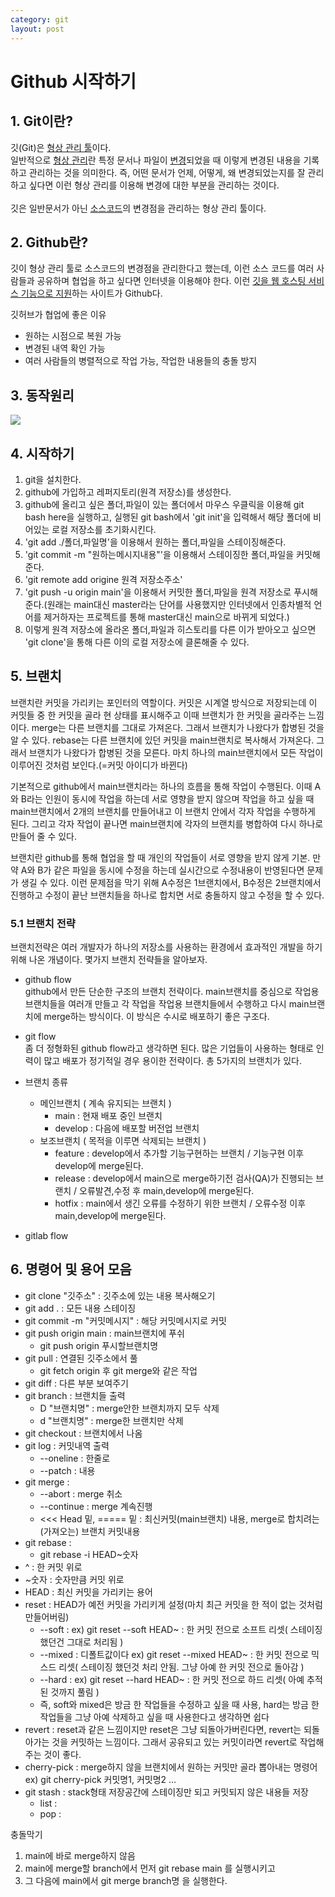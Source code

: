 ```yaml
---
category: git
layout: post
---
```


# Github 시작하기

## 1. Git이란?
깃(Git)은 <u>형상 관리 툴</u>이다.   
일반적으로 <u>형상 관리</u>란 특정 문서나 파일이 <u>변경</u>되었을 때 이렇게 변경된 내용을 기록하고 관리하는 것을 의미한다. 즉, 어떤 문서가 언제, 어떻게, 왜 변경되었는지를 잘 관리하고 싶다면 이런 형상 관리를 이용해 변경에 대한 부분을 관리하는 것이다.   
<br/>
깃은 일반문서가 아닌 <u>소스코드</u>의 변경점을 관리하는 형상 관리 툴이다.   

## 2. Github란?
깃이 형상 관리 툴로 소스코드의 변경점을 관리한다고 했는데, 이런 소스 코드를 여러 사람들과 공유하며 협업을 하고 싶다면 인터넷을 이용해야 한다. 이런 <u>깃을 웹 호스팅 서비스 기능으로 지원</u>하는 사이트가 Github다.   

깃허브가 협업에 좋은 이유   
- 원하는 시점으로 복원 가능
- 변경된 내역 확인 가능
- 여러 사람들의 병렬적으로 작업 가능, 작업한 내용들의 충돌 방지


## 3. 동작원리
<img src="https://user-images.githubusercontent.com/96512568/166948891-d19f672a-b6bd-42f4-9396-701629fcc912.jpg"/>   

## 4. 시작하기   
1. git을 설치한다.
2. github에 가입하고 레퍼지토리(원격 저장소)를 생성한다.
3. github에 올리고 싶은 폴더,파일이 있는 폴더에서 마우스 우클릭을 이용해 git bash here을 실행하고, 실행된 git bash에서 'git init'을 입력해서 해당 폴더에 비어있는 로컬 저장소를 초기화시킨다.
4. 'git add ./폴더,파일명'을 이용해서 원하는 폴더,파일을 스테이징해준다.
5. 'git commit -m "원하는메시지내용"'을 이용해서 스테이징한 폴더,파일을 커밋해준다.
6. 'git remote add origine 원격 저장소주소'
7. 'git push -u origin main'을 이용해서 커밋한 폴더,파일을 원격 저장소로 푸시해준다.(원래는 main대신 master라는 단어를 사용했지만 인터넷에서 인종차별적 언어를 제거하자는 프로젝트를 통해 master대신 main으로 바뀌게 되었다.)
8. 이렇게 원격 저장소에 올라온 폴더,파일과 히스토리를 다른 이가 받아오고 싶으면 'git clone'을 통해 다른 이의 로컬 저장소에 클론해줄 수 있다.

## 5. 브랜치
브랜치란 커밋을 가리키는 포인터의 역할이다. 커밋은 시계열 방식으로 저장되는데 이 커밋들 중 한 커밋을 골라 현 상태를 표시해주고 이때 브랜치가 한 커밋을 골라주는 느낌이다.
merge는 다른 브랜치를 그대로 가져온다. 그래서 브랜치가 나왔다가 합병된 것을 알 수 있다.
rebase는 다른 브랜치에 있던 커밋을 main브랜치로 복사해서 가져온다. 그래서 브랜치가 나왔다가 합병된 것을 모른다. 마치 하나의 main브랜치에서 모든 작업이 이루어진 것처럼 보인다.(=커밋 아이디가 바뀐다)


기본적으로 github에서 main브랜치라는 하나의 흐름을 통해 작업이 수행된다. 이때 A와 B라는 인원이 동시에 작업을 하는데 서로 영향을 받지 않으며 작업을 하고 싶을 때 main브랜치에서 2개의 브랜치를 만들어내고 이 브랜치 안에서 각자 작업을 수행하게 된다. 그리고 각자 작업이 끝나면 main브랜치에 각자의 브랜치를 병합하여 다시 하나로 만들어 줄 수 있다.        

브랜치란 github를 통해 협업을 할 때 개인의 작업들이 서로 영향을 받지 않게 기본. 만약 A와 B가 같은 파일을 동시에 수정을 하는데 실시간으로 수정내용이 반영된다면 문제가 생길 수 있다. 이런 문제점을 막기 위해 A수정은 1브랜치에서, B수정은 2브랜치에서 진행하고 수정이 끝난 브랜치들을 하나로 합치면 서로 충돌하지 않고 수정을 할 수 있다.


### 5.1 브랜치 전략
브랜치전략은 여러 개발자가 하나의 저장소를 사용하는 환경에서 효과적인 개발을 하기 위해 나온 개념이다. 몇가지 브랜치 전략들을 알아보자.     

- github flow       
github에서 만든 단순한 구조의 브랜치 전략이다. main브랜치를 중심으로 작업용 브랜치들을 여러개 만들고 각 작업을 작업용 브랜치들에서 수행하고 다시 main브랜치에 merge하는 방식이다. 이 방식은 수시로 배포하기 좋은 구조다.

- git flow       
좀 더 정형화된 github flow라고 생각하면 된다. 많은 기업들이 사용하는 형태로 인력이 많고 배포가 정기적일 경우 용이한 전략이다. 총 5가지의 브랜치가 있다.   
- 브랜치 종류
    - 메인브랜치 ( 계속 유지되는 브랜치 ) 
        - main : 현재 배포 중인 브랜치
        - develop : 다음에 배포할 버전업 브랜치
    - 보조브랜치 ( 목적을 이루면 삭제되는 브랜치 )
        - feature : develop에서 추가할 기능구현하는 브랜치 / 기능구현 이후 develop에 merge된다.
        - release : develop에서 main으로 merge하기전 검사(QA)가 진행되는 브랜치 / 오류발견,수정 후 main,develop에 merge된다.
        - hotfix : main에서 생긴 오류를 수정하기 위한 브랜치 / 오류수정 이후 main,develop에 merge된다.

- gitlab flow        


## 6. 명령어 및 용어 모음
- git clone "깃주소" : 깃주소에 있는 내용 복사해오기
- git add . : 모든 내용 스테이징
- git commit -m "커밋메시지" : 해당 커밋메시지로 커밋
- git push origin main : main브랜치에 푸쉬
    - git push origin 푸시할브랜치명
- git pull : 연결된 깃주소에서 풀
    - git fetch origin 후 git merge와 같은 작업
- git diff : 다른 부분 보여주기 
- git branch : 브랜치들 출력
    - D "브랜치명" : merge안한 브랜치까지 모두 삭제
    - d "브랜치명" : merge한 브랜치만 삭제
- git checkout : 브랜치에서 나옴
- git log : 커밋내역 출력
    - --oneline : 한줄로
    - --patch : 내용
- git merge : 
    - --abort : merge 취소
    - --continue : merge 계속진행
    - <<< Head 밑, ===== 밑 : 최신커밋(main브랜치) 내용, merge로 합치려는(가져오는) 브랜치 커밋내용
- git rebase : 
    - git rebase -i HEAD~숫자
- ^ : 한 커밋 위로
- ~숫자 : 숫자만큼 커밋 위로
- HEAD : 최신 커밋을 가리키는 용어
- reset : HEAD가 예전 커밋을 가리키게 설정(마치 최근 커밋을 한 적이 없는 것처럼 만들어버림)
    - --soft : ex) git reset --soft HEAD~ : 한 커밋 전으로 소프트 리셋( 스테이징 했던건 그대로 처리됨 )
    - --mixed : 디폴트값이다  ex) git reset --mixed HEAD~ : 한 커밋 전으로 믹스드 리셋( 스테이징 했던것 처리 안됨. 그냥 아예 한 커밋 전으로 돌아감 )
    - --hard : ex) git reset --hard HEAD~ : 한 커밋 전으로 하드 리셋( 아예 추적된 것까지 풀림 )
    - 즉, soft와 mixed은 방금 한 작업들을 수정하고 싶을 때 사용, hard는 방금 한 작업들을 그냥 아예 삭제하고 싶을 때 사용한다고 생각하면 쉽다
- revert : reset과 같은 느낌이지만 reset은 그냥 되돌아가버린다면, revert는 되돌아가는 것을 커밋하는 느낌이다. 그래서 공유되고 있는 커밋이라면 revert로 작업해주는 것이 좋다.
- cherry-pick : merge하지 않을 브랜치에서 원하는 커밋만 골라 뽑아내는 명령어 ex) git cherry-pick 커밋명1, 커밋명2 ...
- git stash : stack형태 저장공간에 스테이징만 되고 커밋되지 않은 내용들 저장
    - list : 
    - pop : 



충돌막기
1. main에 바로 merge하지 않음
2. main에 merge할 branch에서 먼저 git rebase main 를 실행시키고
3. 그 다음에 main에서 git merge branch명 을 실행한다.